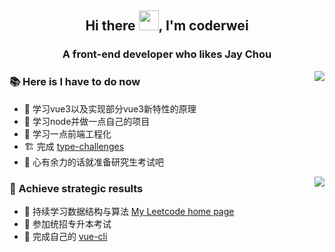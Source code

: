 <h2 align="center">Hi there <img src="https://cdn.jsdelivr.net/gh/dmego/images/img/Hi.gif" height="32" />, I'm coderwei</h2> 
<h3 align="center">A front-end developer who likes Jay Chou</h3>

<img align="right" src="https://github-readme-stats.vercel.app/api?username=coderwei99&count_private=true&show_icons=true&theme=radical"></img>

### :books: Here is I have to do now

* 🧐 学习vue3以及实现部分vue3新特性的原理
* 🌱 学习node并做一点自己的项目
* 🌱 学习一点前端工程化
* 🏗️ 完成 [type-challenges](https://github.com/type-challenges/type-challenges)
* 📝 心有余力的话就准备研究生考试吧


<img align="right" src="https://github-readme-stats.vercel.app/api/top-langs/?username=coderwei99&layout=compact"></img>


### :triangular_flag_on_post: Achieve strategic results

* 🥇 持续学习数据结构与算法 [My Leetcode home page](https://leetcode.cn/u/vGjeZy2m3h/)
* 🥈 参加统招专升本考试
* 🥉 完成自己的 [vue-cli](https://github.com/coderwei99/my-cli)

